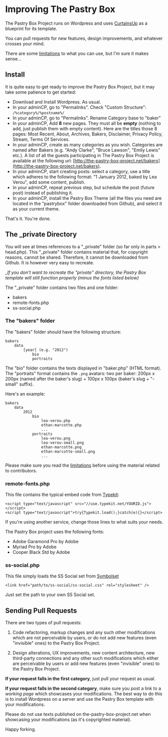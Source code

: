 # Improving The Pastry Box


The Pastry Box Project runs on Wordpress and uses [CurtainsUp](https://github.com/alexduloz/CurtainsUp) as a blueprint for its template.

You can pull requests for new features, design improvements, and whatever crosses your mind. 

There are some [limitations](https://github.com/alexduloz/pastrybox/blob/gh-pages/LIMITATIONS.md) to what you can use, but I'm sure it makes sense...


## Install


It is quite easy to get ready to improve the Pastry Box Project, but it may take some patience to get started:


* Download and Install Wordpress. As usual.
* In your adminCP, go to "Permalinks". Check "Custom Structure": `/%category%/%postname%/`
* In your adminCP, go to "Permalinks". Rename Category base to "baker"
* In your adminCP, Add __8__ new pages. They must all be __empty__ (nothing to add, just publish them with empty content). Here are the titles those 8 pages: Most Recent, About, Archives, Bakers, Disclaimer, Privacy Policy, Stream, Terms Of Services. 
* In your adminCP, create as many categories as you wish. Categories are named after Bakers (e.g. "Andy Clarke", "Bruce Lawson", "Emily Lewis" etc.). A list of all the guests participating in The Pastry Box Project is available at the following url: [http://the-pastry-box-project.net/bakers](http://the-pastry-box-project.net/bakers).
* In your adminCP, start creating posts: select a category, use a title which adheres to the following format: "1 January 2012, baked by Lea Verou", add some content, publish.
* In your adminCP, repeat previous step, but schedule the post (future post) instead of publishing it.
* In your adminCP, install the Pastry Box Theme (all the files you need are located in the "pastrybox" folder downloaded from Github), and select it as your current theme.

That's it. You're done.


## The _private Directory

You will see at times references to a "_private" folder (so far only in parts > head.php). This "_private" folder contains material that, for copyright reasons, cannot be shared. Therefore, it cannot be downloaded from Github. It is however very easy to recreate.

__If you don't want to recreate the "_private" directory, the Pastry Box template will still function properly (minus the fonts listed below)__

The "_private" folder contains two files and one folder:

* bakers
* remote-fonts.php
* ss-social.php

### The "bakers" folder

The "bakers" folder should have the following structure:


	bakers
		data
			[year] (e.g. "2012")
				bio
				portraits


The "bio" folder contains the texts displayed in "baker.php" (HTML format).
The "portraits" format contains the `.png` avatars: two per baker: 200px x 200px (named after the baker's slug) + 100px x 100px (baker's slug + "-small" suffix).

Here's an example:


	bakers
		data
			2012
				bio
					lea-verou.php
					ethan-marcotte.php
					...
				portraits
					lea-verou.png
					lea-verou-small.png
					ethan-marcotte.png
					ethan-marcotte-small.png
					...


Please make sure you read the [limitations](https://github.com/alexduloz/pastrybox/blob/gh-pages/LIMITATIONS.md) before using the material related to contributors.

### remote-fonts.php

This file contains the typical embed code from [Typekit](https://typekit.com/fonts):

	<script type="text/javascript" src="//use.typekit.net/YOURID.js"></script>
	<script type="text/javascript">try{Typekit.load();}catch(e){}</script>

If you're using another service, change those lines to what suits your needs.

The Pastry Box project uses the following fonts: 

*  Adobe Garamond Pro by Adobe
*  Myriad Pro by Adobe 
*  Cooper Black Std by Adobe 

### ss-social.php

This file simply loads the SS Social set from [Symbolset](http://symbolset.com/)

	<link href="path/to/ss-social/ss-social.css" rel="stylesheet" />

Just set the path to your own SS Social set.

## Sending Pull Requests

There are two types of pull requests: 

1) Code refactoring, markup changes and any such other modifications which are not perceivable by users, or do not add new features (even "invisible" ones) to the Pastry Box Project.

2) Design alterations, UX improvements, new content architecture, new third-party connections and any other such modifications which either are perceivable by users or add new features (even "invisible" ones) to the Pastry Box Project.

__If your request falls in the first category__, just pull your request as usual. 

__If your request falls in the second category__, make sure you post a link to a *working page* which showcases your modifications. The best way to do this is to install Wordpress on a server and use the Pastry Box template with your modifications.

Please do not use texts published on the-pastry-box-project.net when showcasing your modifications (as it's copyrighted material).

Happy forking.
